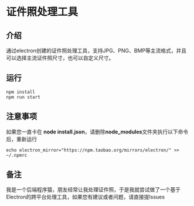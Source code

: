 # 证件照处理工具
## 介绍
通过electron创建的证件照处理工具，支持JPG、PNG、BMP等主流格式，并且可以选择主流证件照尺寸，也可以自定义尺寸。
## 运行
```
npm install
npm run start
```
## 注意事项
如果您一直卡在 **node install.json**，请删除**node_modules**文件夹执行以下命令后，重新运行
```
echo electron_mirror="https://npm.taobao.org/mirrors/electron/" >> ~/.npmrc
```

## 备注
我是一个后端程序猿，朋友经常让我处理证件照，于是我就尝试做了一个基于Electron的跨平台处理工具，如果您有建议或者问题，请直接提Issues

